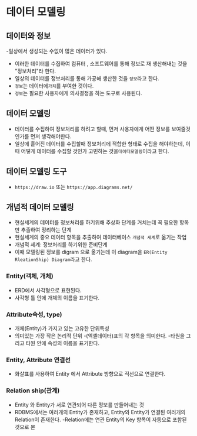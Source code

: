 # 데이터 모델링

## 데이터와 정보
-일상에서 생성되는 수없이 많은 데이터가 있다.
- 이러한 데이터를 수집하여 컴퓨터 , 소프트웨어를 통해 정보로 재 생산해내는 것을 "정보처리"라 한다.
- 일상의 데이터를 정보처리를 통해 가공해 생산한 것을 `정보`라고 한다.
- `정보`는 데이터에`가치`를 부여한 것이다.
- `정보`는 필요한 사용자에게 의사결정을 하는 도구로 사용된다.

## 데이터 모델링
- 데이터를 수집하여 정보처리를 하려고 할때, 먼저 사용자에게 어떤 정보를 보여줄것인가를 먼저 생각해야한다.
- 일상에 흩어진 데이터를 수집할때 정보처리에 적합한 형태로 수집을 해야하는데, 이때 어떻게 데이터를 수집할 것인가 고민하는 것을`데이터모델링`이라고 한다.

## 데이터 모델링 도구
- `https://draw.io` 또는 `https://app.diagrams.net/`

## 개념적 데이터 모델링
- 현실세계의 데이터를 정보처리를 하기위해 추상화 단계를 거치는데 꼭 필요한 항목만 추출하여 정리하는 단계
- 현실세계의 중요 데이터 항목을 추출하여 데이터베이스 `개념적 세계`로 옮기는 작업
- 개념적 세계: 정보처리를 하기위한 준비단계
- 이때 모델링된 정보를 digram 으로 옮기는데 이 diagram을 `ER(Entity RleationShip) Diagram`라고 한다.

### Entity(객체, 개체)
- ERD에서 사각형으로 표현된다.
- 사각형 틀 안에 개체의 이름을 표기한다.

### Attribute속성, type)
- 개체(Entity)가 가지고 있는 고유한 단위특성
- 의미있는 가장 작은 논리적 단위
-(엑셀데이터)표의 각 항목을 의미한다.
-타원을 그리고 타원 안에 속성의 이름을 표기한다.

### Entity, Attribute 연결선
- 화살표를 사용하여 Entity 에서 Attribute 방향으로 직선으로 연결한다.

### Relation ship(관계)
- Entity 와 Entity가 서로 연관되어 다른 정보를 만들어내는 것
- RDBMS에서는 여러개의 Entity가 존재하고, Entity와 Entity가 연결된 여러개의 Relation이 존재한다.
-Relation에는 연관 Entity의 Key 항목이 자동으로 포함된 것으로 본



